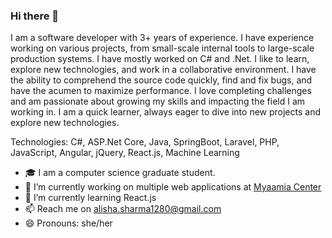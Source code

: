 ### Hi there 👋

I am a software developer with 3+ years of experience. I have experience working on various projects, from small-scale internal tools to large-scale production systems. I have mostly worked on C# and .Net. I like to learn, explore new technologies, and work in a collaborative environment. I have the ability to comprehend the source code quickly, find and fix bugs, and have the acumen to maximize performance. I love completing challenges and am passionate about growing my skills and impacting the field I am working in.  I am a quick learner, always eager to dive into new projects and explore new technologies.  

Technologies: C#, ASP.Net Core, Java, SpringBoot, Laravel, PHP, JavaScript, Angular, jQuery, React.js, Machine Learning

- 🎓 I am a computer science graduate student. 
- 🔭 I’m currently working on multiple web applications at [Myaamia Center](https://miamioh.edu/myaamia-center/)
- 🌱 I’m currently learning React.js 
- 📫 Reach me on [alisha.sharma1280@gmail.com](mailto:alisha.sharma1280@gmail.com)
- 😄 Pronouns: she/her 

